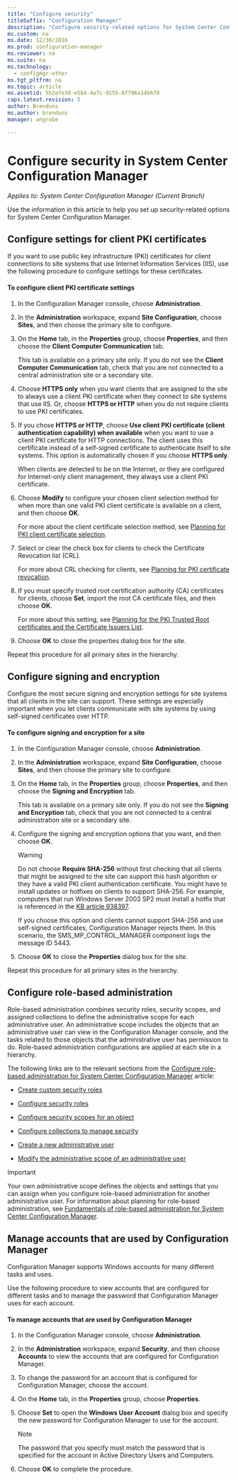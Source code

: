 ```yaml
---
title: "Configure security"
titleSuffix: "Configuration Manager"
description: "Configure security-related options for System Center Configuration Manager."
ms.custom: na
ms.date: 12/30/2016
ms.prod: configuration-manager
ms.reviewer: na
ms.suite: na
ms.technology:
  - configmgr-other
ms.tgt_pltfrm: na
ms.topic: article
ms.assetid: 552e7e3d-e584-4a7c-9155-0f796a14b678
caps.latest.revision: 5
author: Brenduns
ms.author: brenduns
manager: angrobe

---
```

# Configure security in System Center Configuration Manager

*Applies to: System Center Configuration Manager (Current Branch)*

Use the information in this article to help you set up security-related options for System Center Configuration Manager.  

##  <a name="BKMK_ConfigureClientPKI"></a> Configure settings for client PKI certificates  
If you want to use public key infrastructure (PKI) certificates for client connections to site systems that use Internet Information Services (IIS), use the following procedure to configure settings for these certificates.  

#### To configure client PKI certificate settings  

1.  In the Configuration Manager console, choose **Administration**.  

2.  In the **Administration** workspace, expand **Site Configuration**, choose **Sites**, and then choose the primary site to configure.  

3.  On the **Home** tab, in the **Properties** group, choose **Properties**, and then choose the **Client Computer Communication** tab.  

    This tab is available on a primary site only. If you do not see the **Client Computer Communication** tab, check that you are not connected to a central administration site or a secondary site.  

4.  Choose **HTTPS only** when you want clients that are assigned to the site to always use a client PKI certificate when they connect to site systems that use IIS. Or, choose **HTTPS or HTTP** when you do not require clients to use PKI certificates.  

5.  If you chose **HTTPS or HTTP**, choose **Use client PKI certificate (client authentication capability) when available** when you want to use a client PKI certificate for HTTP connections. The client uses this certificate instead of a self-signed certificate to authenticate itself to site systems. This option is automatically chosen if you choose **HTTPS only**.  

    When clients are detected to be on the Internet, or they are configured for Internet-only client management, they always use a client PKI certificate.  

6.  Choose **Modify** to configure your chosen client selection method for when more than one valid PKI client certificate is available on a client, and then choose **OK**.  

    For more about the client certificate selection method, see [Planning for PKI client certificate selection](../../../core/plan-design/security/plan-for-security.md#BKMK_PlanningForClientCertificateSelection).  

7.  Select or clear the check box for clients to check the Certificate Revocation list (CRL).  

    For more about CRL checking for clients, see [Planning for PKI certificate revocation](../../../core/plan-design/security/plan-for-security.md#BKMK_PlanningForCRLs).  

8.  If you must specify trusted root certification authority (CA) certificates for clients, choose **Set**, import the root CA certificate files, and then choose **OK**.  

    For more about this setting, see [Planning for the PKI Trusted Root certificates and the Certificate Issuers List](../../../core/plan-design/security/plan-for-security.md#BKMK_PlanningForRootCAs).  

9. Choose **OK** to close the properties dialog box for the site.  

Repeat this procedure for all primary sites in the hierarchy.  

##  <a name="BKMK_ConfigureSigningEncryption"></a> Configure signing and encryption  
Configure the most secure signing and encryption settings for site systems that all clients in the site can support. These settings are especially important when you let clients communicate with site systems by using self-signed certificates over HTTP.  

#### To configure signing and encryption for a site  

1.  In the Configuration Manager console, choose **Administration**.  

2.  In the **Administration** workspace, expand **Site Configuration**, choose **Sites**, and then choose the primary site to configure.  

3.  On the **Home** tab, in the **Properties** group, choose **Properties**, and then choose the **Signing and Encryption** tab.  

    This tab is available on a primary site only. If you do not see the **Signing and Encryption** tab, check that you are not connected to a central administration site or a secondary site.  

4.  Configure the signing and encryption options that you want, and then choose **OK**.  

    > [!WARNING]  
    >  Do not choose **Require SHA-256** without first checking that all clients that might be assigned to the site can support this hash algorithm or they have a valid PKI client authentication certificate. You might have to install updates or hotfixes on clients to support SHA-256. For example, computers that run Windows Server 2003 SP2 must install a hotfix that is referenced in the [KB article 938397](http://go.microsoft.com/fwlink/p/?LinkId=226666).  
    >   
    >  If you choose this option and clients cannot support SHA-256 and use self-signed certificates, Configuration Manager rejects them. In this scenario, the SMS_MP_CONTROL_MANAGER component logs the message ID 5443.  

5.  Choose **OK** to close the **Properties** dialog box for the site.  

Repeat this procedure for all primary sites in the hierarchy.  

##  <a name="BKMK_ConfigureRBA"></a> Configure role-based administration  
Role-based administration combines security roles, security scopes, and assigned collections to define the administrative scope for each administrative user. An administrative scope includes the objects that an administrative user can view in the Configuration Manager console, and the tasks related to those objects that the administrative user has permission to do. Role-based administration configurations are applied at each site in a hierarchy.  

The following links are to the relevant sections from the [Configure role-based administration for System Center Configuration Manager](../../../core/servers/deploy/configure/configure-role-based-administration.md) article:  

-   [Create custom security roles](../../../core/servers/deploy/configure/configure-role-based-administration.md#BKMK_CreateSecRole)  

-   [Configure security roles](../../../core/servers/deploy/configure/configure-role-based-administration.md#BKMK_ConfigSecRole)  

-   [Configure security scopes for an object](../../../core/servers/deploy/configure/configure-role-based-administration.md#BKMK_ConfigSecScope)  

-   [Configure collections to manage security](../../../core/servers/deploy/configure/configure-role-based-administration.md#BKMK_ConfigColl)  

-   [Create a new administrative user](../../../core/servers/deploy/configure/configure-role-based-administration.md#BKMK_Create_AdminUser)  

-   [Modify the administrative scope of an administrative user](../../../core/servers/deploy/configure/configure-role-based-administration.md#BKMK_ModAdminUser)  

> [!IMPORTANT]  
>  Your own administrative scope defines the objects and settings that you can assign when you configure role-based administration for another administrative user. For information about planning for role-based administration, see [Fundamentals of role-based administration for System Center Configuration Manager](../../../core/understand/fundamentals-of-role-based-administration.md).  

##  <a name="BKMK_ManageAccounts"></a> Manage accounts that are used by Configuration Manager  
Configuration Manager supports Windows accounts for many different tasks and uses.  

Use the following procedure to view accounts that are configured for different tasks and to manage the password that Configuration Manager uses for each account.  

#### To manage accounts that are used by Configuration Manager  

1.  In the Configuration Manager console, choose **Administration**.  

2.  In the **Administration** workspace, expand **Security**, and then choose **Accounts** to view the accounts that are configured for Configuration Manager.  

3.  To change the password for an account that is configured for Configuration Manager, choose the account.  

4.  On the **Home** tab, in the **Properties** group, choose **Properties**.  

5.  Choose **Set** to open the **Windows User Account** dialog box and specify the new password for Configuration Manager to use for the account.  

    > [!NOTE]  
    >  The password that you specify must match the password that is specified for the account in Active Directory Users and Computers.  

6.  Choose **OK** to complete the procedure.  
